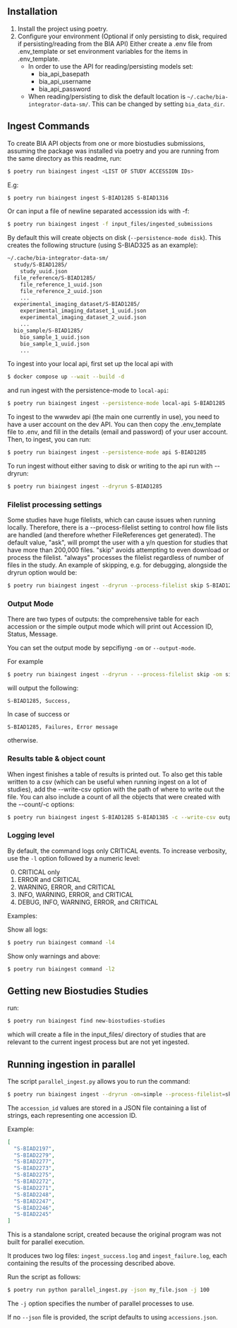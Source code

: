 ## Installation
1. Install the project using poetry.
2. Configure your environment (Optional if only persisting to disk, required if persisting/reading from the BIA API)
   Either create a .env file from .env_template or set environment variables for the items in .env_template.
    * In order to use the API for reading/persisting models set:
        - bia_api_basepath
        - bia_api_username
        - bia_api_password
    * When reading/persisting to disk the default location is `~/.cache/bia-integrator-data-sm/`. This can be changed by setting `bia_data_dir`.

## Ingest Commands
To create BIA API objects from one or more biostudies submissions, assuming the package was installed via poetry and you are running from the same directory as this readme, run:
```sh
$ poetry run biaingest ingest <LIST OF STUDY ACCESSION IDs>
```
E.g:
```sh
$ poetry run biaingest ingest S-BIAD1285 S-BIAD1316
```
Or can input a file of newline separated accesssion ids with -f:
```sh
$ poetry run biaingest ingest -f input_files/ingested_submissions
```

By default this will create objects on disk (`--persistence-mode disk`).
This creates the following structure (using S-BIAD325 as an example):
```sh
~/.cache/bia-integrator-data-sm/
  study/S-BIAD1285/
    study_uuid.json
  file_reference/S-BIAD1285/
    file_reference_1_uuid.json
    file_reference_2_uuid.json
    ...
  experimental_imaging_dataset/S-BIAD1285/
    experimental_imaging_dataset_1_uuid.json
    experimental_imaging_dataset_2_uuid.json
    ...
  bio_sample/S-BIAD1285/
    bio_sample_1_uuid.json
    bio_sample_1_uuid.json
    ...
```

To ingest into your local api, first set up the local api with
```sh
$ docker compose up --wait --build -d
```
and run ingest with the persistence-mode to `local-api`:
```sh
$ poetry run biaingest ingest --persistence-mode local-api S-BIAD1285
```

To ingest to the wwwdev api (the main one currently in use), you need to have a user account on the dev API. You can then copy the .env_template file to .env, and fill in the details (email and password) of your user account. Then, to ingest, you can run:
```sh
$ poetry run biaingest ingest --persistence-mode api S-BIAD1285
```

To run ingest without either saving to disk or writing to the api run with --dryrun:
```sh
$ poetry run biaingest ingest --dryrun S-BIAD1285
```

### Filelist processing settings

Some studies have huge filelists, which can cause issues when running locally. Therefore, there is a --process-filelist setting to control how file lists are handled (and therefore whether FileReferences get generated). The default value, "ask", will prompt the user with a y/n question for studies that have more than 200,000 files. "skip" avoids attempting to even download or process the filelist. "always" processes the filelist regardless of number of files in the study. An example of skipping, e.g. for debugging, alongside the dryrun option would be:
```sh
$ poetry run biaingest ingest --dryrun --process-filelist skip S-BIAD1285
```
### Output Mode

There are two types of outputs:
 the comprehensive table for each accession or the simple output mode which will print out Accession ID, Status, Message.

You can set the output mode by sepcifiyng `-om` or `--output-mode`.

For example

```sh
$ poetry run biaingest ingest --dryrun - --process-filelist skip -om simple S-BIAD1285
```
will output the following:

```log
S-BIAD1285, Success,
```
In case of success or
```log
S-BIAD1285, Failures, Error message
```
otherwise.

### Results table & object count
When ingest finishes a table of results is printed out. To also get this table written to a csv (which can be useful when running ingest on a lot of studies), add the --write-csv option with the path of where to write out the file. You can also include a count of all the objects that were created with the --count/-c options:

```sh
$ poetry run biaingest ingest S-BIAD1285 S-BIAD1385 -c --write-csv output_table.csv
```

### Logging level

By default, the command logs only CRITICAL events.
To increase verbosity, use the `-l` option followed by a numeric level:

  0. CRITICAL only
  1. ERROR and CRITICAL
  2. WARNING, ERROR, and CRITICAL
  3. INFO, WARNING, ERROR, and CRITICAL
  4. DEBUG, INFO, WARNING, ERROR, and CRITICAL

Examples:

Show all logs:
```sh
$ poetry run biaingest command -l4
```
Show only warnings and above:
```sh
$ poetry run biaingest command -l2
```




## Getting new Biostudies Studies

run:
```bash
$ poetry run biaingest find new-biostudies-studies
```

which will create a file in the input_files/ directory of studies that are relevant to the current ingest process but are not yet ingested.


## Running ingestion in parallel

The script `parallel_ingest.py` allows you to run the command:

```bash
$ poetry run biaingest ingest --dryrun -om=simple --process-filelist=skip ${accession_id}
```

The `accession_id` values are stored in a JSON file containing a list of strings, each representing one accession ID.

Example:

```json
[
  "S-BIAD2197",
  "S-BIAD2279",
  "S-BIAD2277",
  "S-BIAD2273",
  "S-BIAD2275",
  "S-BIAD2272",
  "S-BIAD2271",
  "S-BIAD2248",
  "S-BIAD2247",
  "S-BIAD2246",
  "S-BIAD2245"
]

```

This is a standalone script, created because the original program was not built for parallel execution.

It produces two log files: `ingest_success.log` and `ingest_failure.log`, each containing the results of the processing described above.

Run the script as follows:

```bash
$ poetry run python parallel_ingest.py -json my_file.json -j 100
```

The `-j` option specifies the number of parallel processes to use.

If no `--json` file is provided, the script defaults to using `accessions.json`.
